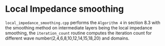 # Local Impedance smoothing

`local_impedance_smoothing.cpp` performs the `Algorithm 4` in section 8.3 with the smoothing method on intermediate layers being the local impedance smoothing, the `iteration_count` routine computes the iteration count for different wave number(2,4,6,8,10,12,14,15,18,20) and domains.

